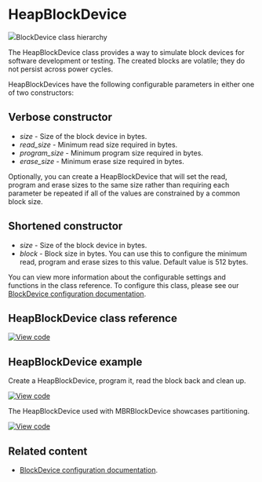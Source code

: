 # HeapBlockDevice

<span class="images">![](http://os.mbed.com/docs/v6.5/mbed-os-api-doxy/classmbed_1_1_heap_block_device.png)<span>BlockDevice class hierarchy</span></span>

The HeapBlockDevice class provides a way to simulate block devices for software development or testing. The created blocks are volatile; they do not persist across power cycles.

HeapBlockDevices have the following configurable parameters in either one of two constructors:

## Verbose constructor

  - _size_ - Size of the block device in bytes.
  - _read_size_ - Minimum read size required in bytes.
  - _program_size_ - Minimum program size required in bytes.
  - _erase_size_ - Minimum erase size required in bytes.

Optionally, you can create a HeapBlockDevice that will set the read, program and erase sizes to the same size rather than requiring each parameter be repeated if all of the values are constrained by a common block size.

## Shortened constructor

  - _size_ - Size of the block device in bytes.
  - _block_ - Block size in bytes. You can use this to configure the minimum read, program and erase sizes to this value. Default value is 512 bytes.

You can view more information about the configurable settings and functions in the class reference. To configure this class, please see our [BlockDevice configuration documentation](../apis/data-options-and-config.html).

## HeapBlockDevice class reference

[![View code](https://www.mbed.com/embed/?type=library)](http://os.mbed.com/docs/v6.5/mbed-os-api-doxy/classmbed_1_1_heap_block_device.html)

## HeapBlockDevice example

Create a HeapBlockDevice, program it, read the block back and clean up.

[![View code](https://www.mbed.com/embed/?url=https://github.com/ARMmbed/mbed-os-snippet-HeapBlockDevice_ex_1/tree/v6.5)](https://github.com/ARMmbed/mbed-os-snippet-HeapBlockDevice_ex_1/blob/v6.5/main.cpp)

The HeapBlockDevice used with MBRBlockDevice showcases partitioning.

[![View code](https://www.mbed.com/embed/?url=https://github.com/ARMmbed/mbed-os-snippet-MBRBlockDevice_ex_1/tree/v6.5)](https://github.com/ARMmbed/mbed-os-snippet-MBRBlockDevice_ex_1/blob/v6.5/main.cpp)

## Related content

- [BlockDevice configuration documentation](../apis/data-options-and-config.html).
